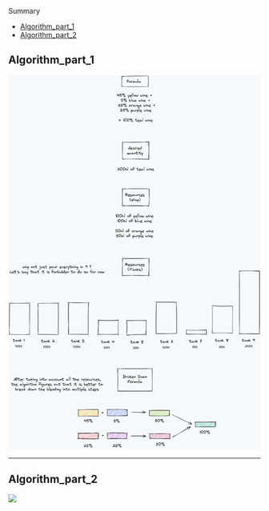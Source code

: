 <summary>
Summary
</summary>

- [Algorithm\_part\_1](#algorithm_part_1)
- [Algorithm\_part\_2](#algorithm_part_2)

## Algorithm_part_1
<img src="Algorithm_part_1.jpg" width="1200px">

<hr>

## Algorithm_part_2
<img src="Algorithm_part_2.jpg" width="1200px">
